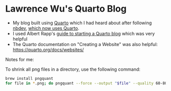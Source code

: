 # Lawrence Wu's Quarto Blog

- My blog built using [Quarto](https://quarto.org/) which I had heard about after following [nbdev](https://github.com/fastai/nbdev), [which now uses Quarto](https://www.fast.ai/posts/2022-07-28-nbdev2.html).
- I used Albert Rapp's [guide to starting a Quarto blog](https://albert-rapp.de/posts/13_quarto_blog_writing_guide/13_quarto_blog_writing_guide.html#interact-with-your-audience) which was very helpful
- The Quarto documentation on "Creating a Website" was also helpful: https://quarto.org/docs/websites/

Notes for me:

To shrink all png files in a directory, use the following command:

```bash
brew install pngquant
for file in *.png; do pngquant --force --output "$file" --quality 60-80 "$file"; done
```